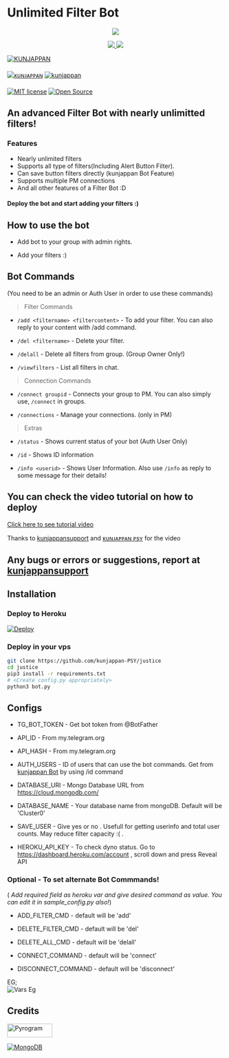 # Unlimited Filter Bot


<p align="center">
  <a href="https://www.python.org">
    <img src="http://ForTheBadge.com/images/badges/made-with-python.svg">

  </a>
</p>
<p align="center">
  <a href="https://github.com/kunjappan-PSY/justice/stargazers">
    <img src="https://img.shields.io/github/stars/kunjappan-PSY/justice?style=social">

  </a>
  
  <a href="https://github.com/kunjappan-PSY/justice/fork">
    <img src="https://img.shields.io/github/forks/Kunjappan-PSY/justice?label=Fork&style=social">

  </a>  
</p>

[![KUNJAPPAN](https://img.shields.io/badge/kunjappansupportez-Channel-orange?style=for-the-badge&logo=telegram)](https://telegram.dog/kunjappansupportez)  
ㅤㅤㅤㅤㅤㅤㅤ  
[![ᴋᴜɴᴊᴀᴘᴘᴀɴ](https://img.shields.io/badge/kunjappansupport-Support-red?style=flat&logo=telegram)](https://telegram.dog/kunjappansupport)  [![kunjappan](https://img.shields.io/badge/kunjappan-PSY-Website-red?style=flat&logo=CodersRank)](https://Kunjappan-PSY.me)  
ㅤㅤㅤㅤㅤㅤㅤ  
[![MIT license](https://img.shields.io/badge/License-MIT-blue?style=flat)](https://github.com/Kunjappan-PSY/justice/blob/main/LICENSE)  [![Open Source](https://badges.frapsoft.com/os/v2/open-source.svg?v=103)](https://github.com/Kunjappan-PSY/justice)


## An advanced Filter Bot with nearly unlimitted filters!


### Features
* Nearly unlimited filters
* Supports all type of filters(Including Alert Button Filter).
* Can save button filters directly (kunjappan Bot Feature)
* Supports multiple PM connections
* And all other features of a Filter Bot :D


#### Deploy the bot and start adding your filters :)


## How to use the bot
* Add bot to your group with admin rights.

* Add your filters :)


## Bot Commands

(You need to be an admin or Auth User in order to use these commands)

> Filter Commands
* `/add <filtername> <filtercontent>`  -  To add your filter. You can also reply to your content with /add command.

* `/del <filtername>`  -  Delete your filter.

* `/delall`  -  Delete all filters from group. (Group Owner Only!)

* `/viewfilters`  -  List all filters in chat.

> Connection Commands
* `/connect groupid`  -  Connects your group to PM. You can also simply use, `/connect` in groups.

* `/connections`  -  Manage your connections. (only in PM)

> Extras
* `/status`  -  Shows current status of your bot (Auth User Only)

* `/id`  -  Shows ID information

* `/info <userid>`  -  Shows User Information. Also use `/info` as reply to some message for their details!


## You can check the video tutorial on how to deploy

[Click here to see tutorial video](https://youtu.be/vkkZs6t_DZo)

Thanks to [kunjappansupport](https://telegram.dog/kunjappansupport) and [ᴋᴜɴᴊᴀᴘᴘᴀɴ ᴘsʏ](https://telegram.dog/hopepsycho) for the video


## Any bugs or errors or suggestions, report at [kunjappansupport](https://telegram.dog/kunjappansupport)


## Installation

### Deploy to Heroku
[![Deploy](https://www.herokucdn.com/deploy/button.svg)](https://heroku.com/deploy?template=https://github.com/kunjappan-PSY/justice)

### Deploy in your vps
```sh
git clone https://github.com/kunjappan-PSY/justice
cd justice
pip3 install -r requirements.txt
# <Create config.py appropriately>
python3 bot.py
```


## Configs

* TG_BOT_TOKEN  - Get bot token from @BotFather

* API_ID        - From my.telegram.org 

* API_HASH      - From my.telegram.org 

* AUTH_USERS  - ID of users that can use the bot commands. Get from [kunjappan Bot](https://telegram.dog/kunjappanpachubot) by using /id command

* DATABASE_URI  - Mongo Database URL from https://cloud.mongodb.com/

* DATABASE_NAME  - Your database name from mongoDB. Default will be 'Cluster0'

* SAVE_USER  -  Give yes or no . Usefull for getting userinfo and total user counts. May reduce filter capacity :( .

* HEROKU_API_KEY  -  To check dyno status. Go to https://dashboard.heroku.com/account , scroll down and press Reveal API


### Optional - To set alternate Bot Commmands!
( *Add required field as heroku var and give desired command as value. You can edit it in sample_config.py also!*)

* ADD_FILTER_CMD  -  default will be 'add'

* DELETE_FILTER_CMD  -  default will be 'del'

* DELETE_ALL_CMD  -  default will be 'delall'

* CONNECT_COMMAND  -  default will be 'connect'

* DISCONNECT_COMMAND  -  default will be 'disconnect'

EG;  
![Vars Eg](https://telegra.ph/file/1f956f3491f2f20a9c1ec.jpg)

## Credits

<p align="left">
  <a href="https://github.com/pyrogram/pyrogram">
    <img alt="Pyrogram" src ="https://i.imgur.com/BOgY9ai.png" width="104.75" height="32"/>
  </a>
</p>

<p align="left">
  <a href="https://docs.mongodb.com">
    <img alt="MongoDB" src ="https://img.shields.io/badge/MongoDB-%234ea94b.svg?&style=for-the-badge&logo=mongodb&logoColor=white"/>
  </a>
</p>
